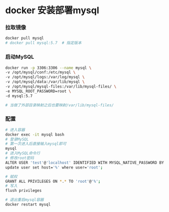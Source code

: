 # docker 安装部署mysql

### 拉取镜像

```sh
docker pull mysql
# docker pull mysql:5.7  # 指定版本
```

### 启动MySQL

```sh
docker run -p 3306:3306 --name mysql \
-v /opt/mysql/conf:/etc/mysql \
-v /opt/mysql/logs:/var/log/mysql \
-v /opt/mysql/data:/var/lib/mysql \
-v /opt/mysql/mysql-files:/var/lib/mysql-files/ \
-e MYSQL_ROOT_PASSWORD=root \
-d mysql:5.7

# 当做了外部目录映射之后也要映射/var/lib/mysql-files/ 
```

### 配置

```sh
# 进入容器
docker exec -it mysql bash
# 登录MySQL
# 第一次进入后直接输入mysql即可
mysql
# 进入MySQL命令行
# 修改root密码
ALTER USER 'test'@'localhost' IDENTIFIED WITH MYSQL_NATIVE_PASSWORD BY '新密码';
update user set host='%' where user='root';

# 赋权
GRANT ALL PRIVILEGES ON *.* TO 'root'@'%';
# 写入
flush privileges

# 退出重启mysql容器
docker restart mysql
```









































